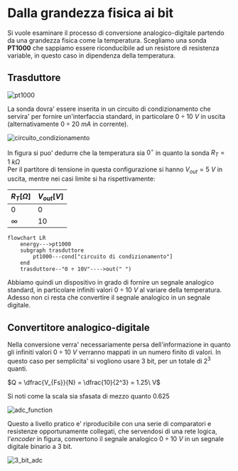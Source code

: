 # Dalla grandezza fisica ai bit  

Si vuole esaminare il processo di conversione analogico-digitale partendo da una grandezza fisica come la temperatura. Scegliamo una sonda **PT1000** che sappiamo essere riconducibile ad un resistore di resistenza variable, in questo caso in dipendenza della temperatura.  

## Trasduttore  

![pt1000](https://github.com/dennyb87/elettrotecnica-serale/assets/7195133/65bb1416-008e-4485-b79f-7cc7065085d1)  

La sonda dovra' essere inserita in un circuito di condizionamento che servira' per fornire un'interfaccia standard, in particolare $0 \div 10\ V$ in uscita (alternativamente $0 \div 20\ mA$ in corrente).  

![circuito_condizionamento](https://github.com/dennyb87/elettrotecnica-serale/assets/7195133/b764bad1-7220-49fe-a04b-41343648b458)  

In figura si puo' dedurre che la temperatura sia $0^\circ$ in quanto la sonda $R_T = 1\ k\Omega$  
Per il partitore di tensione in questa configurazione si hanno $V_{out} = 5\ V$ in uscita, mentre nei casi limite si ha rispettivamente:  

| $R_T[\Omega]$ | $V_{out}[V]$ |
| ------------- | ------------ |
| $0$           | $0$          |
| $\infty$      | $10$         |

```mermaid
flowchart LR
    energy--->pt1000
    subgraph trasduttore
        pt1000---cond["circuito di condizionamento"]
    end
    trasduttore--"0 ÷ 10V"---->out(" ")
```

Abbiamo quindi un dispositivo in grado di fornire un segnale analogico standard, in particolare infiniti valori $0 \div 10\ V$ al variare della temperatura. Adesso non ci resta che convertire il segnale analogico in un segnale digitale.  

## Convertitore analogico-digitale  

Nella conversione verra' necessariamente persa dell'informazione in quanto gli infiniti valori $0 \div 10\ V$ verranno mappati in un numero finito di valori. In questo caso per semplicita' si vogliono usare 3 bit, per un totale di $2^3$ quanti.  

$Q = \dfrac{V_{Fs}}{N} = \dfrac{10}{2^3} = 1.25\ V$  

Si noti come la scala sia sfasata di mezzo quanto $0.625$  

![adc_function](https://github.com/dennyb87/elettrotecnica-serale/assets/7195133/c49e3d63-92ac-4b30-b72c-071b504a62ea)  

Questo a livello pratico e' riproducibile con una serie di comparatori e resistenze opportunamente collegati, che servendosi di una rete logica, l'*encoder* in figura, convertono il segnale analogico $0 \div 10\ V$ in un segnale digitale binario a 3 bit.  

![3_bit_adc](https://github.com/dennyb87/elettrotecnica-serale/assets/7195133/89b3faeb-0920-4d2f-a707-3011e2d3cfcd)  

